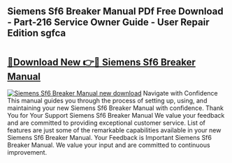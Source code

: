 ## Siemens Sf6 Breaker Manual PDf Free Download - Part-216 Service Owner Guide - User Repair Edition sgfca

# <h2><a href="http://bc52019.oget.top/?id=Siemens+Sf6+Breaker+Manual">🔗Download New 👉🔴 Siemens Sf6 Breaker Manual</a></h2>

[![Siemens Sf6 Breaker Manual new download](https://i.imgur.com/5g1atiW.png)](http://bc52019.oget.top/?id=Siemens+Sf6+Breaker+Manual)
Navigate with Confidence This manual guides you through the process of setting up, using, and maintaining your new Siemens Sf6 Breaker Manual with confidence. Thank You for Your Support Siemens Sf6 Breaker Manual We value your feedback and are committed to providing exceptional customer service. List of features are just some of the remarkable capabilities available in your new Siemens Sf6 Breaker Manual. Your Feedback is Important Siemens Sf6 Breaker Manual. We value your input and are committed to continuous improvement.
